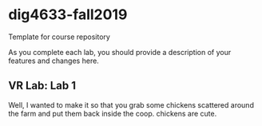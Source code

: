 # dig4633-fall2019
Template for course repository

As you complete each lab, you should provide a description of your features and changes here.

## VR Lab: Lab 1

Well, I wanted to make it so that you grab some chickens scattered around the farm and put them back inside the coop. chickens are cute.
